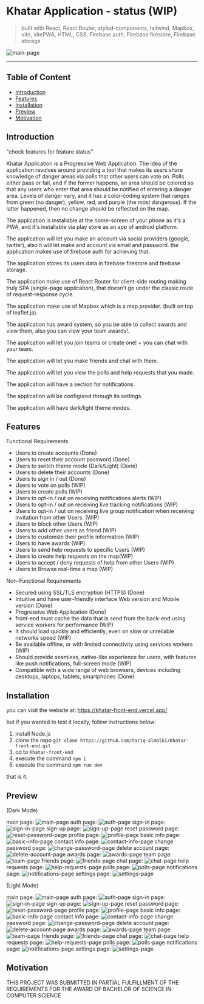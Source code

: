 # Khatar Application - status (WIP)

> built with React, React Router, styled-components, tailwind, Mapbox, vite, vitePWA, HTML, CSS, Firebase auth, Firebase firestore, Firebase storage

![main-page](public/readme-pics/dark-mode/main-page.png)

---

## Table of Content

-   [Introduction](#introduction)
-   [Features](#features)
-   [Installation](#installation)
-   [Preview](#preview)
-   [Motivation](#motivation)

## Introduction

"check features for feature status"

Khatar Application is a Progressive Web Application. The idea of the application revolves around providing a tool that makes its users share knowledge of danger areas via polls that other users can vote on. Polls either pass or fail, and if the former happens, an area should be colored so that any users who enter that area should be notified of entering a danger area. Levels of danger vary, and it has a color-coding system that ranges from green (no danger), yellow, red, and purple (the most dangerous). If the latter happened, then no change should be reflected on the map.


The application is installable at the home-screen of your phone as it's a PWA, and it's installable via play store as an app of android platform.

The application will let you make an account via social providers (google, twitter), also it will let make and account via email and password. the application makes use of firebase auth for achieving that.

The application stores its users data in firebase firestore and firebase storage.

The application make use of React Router for client-side routing making truly SPA (single-page application), that doesn't go under the classic route of request-response cycle.

The application make use of Mapbox which is a map provider. (built on top of leaflet.js).

The application has award system, so you be able to collect awards and view them, also you can view your team awards!.

The application will let you join teams or create one! + you can chat with your team.

The application will let you make friends and chat with them.

The application will let you view the polls and help requests that you made.

The application will have a section for notifications.

The application will be configured through its settings.

The application will have dark/light theme modes.

## Features

Functional Requirements

-   Users to create accounts (Done)
-   Users to reset their account password (Done)
-   Users to switch theme mode (Dark/Light) (Done)
-   Users to delete their accounts (Done)
-   Users to sign in / out (Done)
-   Users to vote on polls (WIP)
-   Users to create polls (WIP)
-   Users to opt-in / out on receiving notifications alerts (WIP)
-   Users to opt-in / out on receiving live tracking notifications (WIP)
-   Users to opt-in / out on receiving live group notification when receiving invitation from other Users. (WIP)
-   Users to block other Users (WIP)
-   Users to add other users as friend (WIP)
-   Users to customize their profile information (WIP)
-   Users to have awards (WIP)
-   Users to send help requests to specific Users (WIP)
-   Users to create help requests on the map(WIP)
-   Users to accept / deny requests of help from other Users (WIP)
-   Users to Browse real-time a map (WIP)

Non-Functional Requirements

-   Secured using SSL/TLS encryption (HTTPS) (Done)
-   Intuitive and have user-friendly interface Web version and Mobile version (Done)
-   Progressive Web Application (Done)
-   front-end must cache the data that is send from the back-end using service workers for performance (WIP)
-   It should load quickly and efficiently, even on slow or unreliable networks speed (WIP)
-   Be available offline, or with limited connectivity using services workers (WIP)
-   Should provide seamless, native-like experience for users, with features like push notifications, full-screen mode (WIP)
-   Compatible with a wide range of web browsers, devices including desktops, laptops, tablets, smartphones (Done)

## Installation

you can visit the website at: https://khatar-front-end.vercel.app/

but if you wanted to test it locally, follow instructions below:

1. install Node.js
2. clone the repo `git clone https://github.com/tariq-almalki/Khatar-front-end.git`
3. cd to `Khatar-front-end`
4. execute the command `npm i`
5. execute the command `npm run dev`

that is it.

## Preview

(Dark Mode)

main page:
![main-page](/public/readme-pics/dark-mode/main-page.png)
auth page:
![auth-page](/public/readme-pics/dark-mode/auth-page.png)
sign-in page:
![sign-in-page](/public/readme-pics/dark-mode/sign-in-page.png)
sign-up page:
![sign-up-page](/public/readme-pics/dark-mode/sign-up-page.png)
reset password page:
![reset-password-page](/public/readme-pics/dark-mode/reset-password-page.png)
profile page:
![profile-page](/public/readme-pics/dark-mode/profile-page.png)
basic info page:
![basic-info-page](/public/readme-pics/dark-mode/basic-info-page.png)
contact info page:
![contact-info-page](/public/readme-pics/dark-mode/contact-info-page.png)
change password page:
![change-password-page](/public/readme-pics/dark-mode/change-password-page.png)
delete account page:
![delete-account-page](/public/readme-pics/dark-mode/delete-account-page.png)
awards page:
![awards-page](/public/readme-pics/dark-mode/awards-page.png)
team page:
![team-page](/public/readme-pics/dark-mode/team-page.png)
friends page:
![friends-page](/public/readme-pics/dark-mode/friends-page.png)
chat page:
![chat-page](/public/readme-pics/dark-mode/chat-page.png)
help requests page:
![help-requests-page](/public/readme-pics/dark-mode/help-requests-page.png)
polls page:
![polls-page](/public/readme-pics/dark-mode/polls-page.png)
notifications page:
![notifications-page](/public/readme-pics/dark-mode/notifications-page.png)
settings page:
![settings-page](/public/readme-pics/dark-mode/settings-page.png)

(Light Mode)

main page:
![main-page](/public/readme-pics/light-mode/main-page.png)
auth page:
![auth-page](/public/readme-pics/light-mode/auth-page.png)
sign-in page:
![sign-in-page](/public/readme-pics/light-mode/sign-in-page.png)
sign-up page:
![sign-up-page](/public/readme-pics/light-mode/sign-up-page.png)
reset password page:
![reset-password-page](/public/readme-pics/light-mode/reset-password-page.png)
profile page:
![profile-page](/public/readme-pics/light-mode/profile-page.png)
basic info page:
![basic-info-page](/public/readme-pics/light-mode/basic-info-page.png)
contact info page:
![contact-info-page](/public/readme-pics/light-mode/contact-info-page.png)
change password page:
![change-password-page](/public/readme-pics/light-mode/change-password-page.png)
delete account page:
![delete-account-page](/public/readme-pics/light-mode/delete-account-page.png)
awards page:
![awards-page](/public/readme-pics/light-mode/awards-page.png)
team page:
![team-page](/public/readme-pics/light-mode/team-page.png)
friends page:
![friends-page](/public/readme-pics/light-mode/friends-page.png)
chat page:
![chat-page](/public/readme-pics/light-mode/chat-page.png)
help requests page:
![help-requests-page](/public/readme-pics/light-mode/help-requests-page.png)
polls page:
![polls-page](/public/readme-pics/light-mode/polls-page.png)
notifications page:
![notifications-page](/public/readme-pics/light-mode/notifications-page.png)
settings page:
![settings-page](/public/readme-pics/light-mode/settings-page.png)

## Motivation

THIS PROJECT WAS SUBMITTED IN PARTIAL FULFILLMENT OF THE REQUIREMENTS FOR THE AWARD OF BACHELOR OF SCIENCE IN COMPUTER SCIENCE
